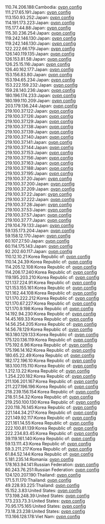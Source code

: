 110.74.206.188:Cambodia: [ovpn config](vpn/110_74_206_188.ovpn)  
111.217.65.191:Japan: [ovpn config](vpn/111_217_65_191.ovpn)  
113.150.93.252:Japan: [ovpn config](vpn/113_150_93_252.ovpn)  
114.191.173.223:Japan: [ovpn config](vpn/114_191_173_223.ovpn)  
115.177.44.88:Japan: [ovpn config](vpn/115_177_44_88.ovpn)  
115.30.236.254:Japan: [ovpn config](vpn/115_30_236_254.ovpn)  
119.242.146.130:Japan: [ovpn config](vpn/119_242_146_130.ovpn)  
119.242.146.130:Japan: [ovpn config](vpn/119_242_146_130.ovpn)  
122.222.66.179:Japan: [ovpn config](vpn/122_222_66_179.ovpn)  
126.140.119.135:Japan: [ovpn config](vpn/126_140_119_135.ovpn)  
126.153.81.58:Japan: [ovpn config](vpn/126_153_81_58.ovpn)  
126.25.15.116:Japan: [ovpn config](vpn/126_25_15_116.ovpn)  
126.40.162.177:Japan: [ovpn config](vpn/126_40_162_177.ovpn)  
153.156.83.80:Japan: [ovpn config](vpn/153_156_83_80.ovpn)  
153.194.65.234:Japan: [ovpn config](vpn/153_194_65_234.ovpn)  
153.222.159.232:Japan: [ovpn config](vpn/153_222_159_232.ovpn)  
159.28.140.236:Japan: [ovpn config](vpn/159_28_140_236.ovpn)  
180.196.174.233:Japan: [ovpn config](vpn/180_196_174_233.ovpn)  
180.199.110.209:Japan: [ovpn config](vpn/180_199_110_209.ovpn)  
203.179.136.244:Japan: [ovpn config](vpn/203_179_136_244.ovpn)  
219.100.37.122:Japan: [ovpn config](vpn/219_100_37_122.ovpn)  
219.100.37.126:Japan: [ovpn config](vpn/219_100_37_126.ovpn)  
219.100.37.129:Japan: [ovpn config](vpn/219_100_37_129.ovpn)  
219.100.37.138:Japan: [ovpn config](vpn/219_100_37_138.ovpn)  
219.100.37.139:Japan: [ovpn config](vpn/219_100_37_139.ovpn)  
219.100.37.140:Japan: [ovpn config](vpn/219_100_37_140.ovpn)  
219.100.37.141:Japan: [ovpn config](vpn/219_100_37_141.ovpn)  
219.100.37.144:Japan: [ovpn config](vpn/219_100_37_144.ovpn)  
219.100.37.153:Japan: [ovpn config](vpn/219_100_37_153.ovpn)  
219.100.37.156:Japan: [ovpn config](vpn/219_100_37_156.ovpn)  
219.100.37.163:Japan: [ovpn config](vpn/219_100_37_163.ovpn)  
219.100.37.188:Japan: [ovpn config](vpn/219_100_37_188.ovpn)  
219.100.37.195:Japan: [ovpn config](vpn/219_100_37_195.ovpn)  
219.100.37.20:Japan: [ovpn config](vpn/219_100_37_20.ovpn)  
219.100.37.200:Japan: [ovpn config](vpn/219_100_37_200.ovpn)  
219.100.37.209:Japan: [ovpn config](vpn/219_100_37_209.ovpn)  
219.100.37.22:Japan: [ovpn config](vpn/219_100_37_22.ovpn)  
219.100.37.222:Japan: [ovpn config](vpn/219_100_37_222.ovpn)  
219.100.37.28:Japan: [ovpn config](vpn/219_100_37_28.ovpn)  
219.100.37.53:Japan: [ovpn config](vpn/219_100_37_53.ovpn)  
219.100.37.57:Japan: [ovpn config](vpn/219_100_37_57.ovpn)  
219.100.37.77:Japan: [ovpn config](vpn/219_100_37_77.ovpn)  
219.104.79.133:Japan: [ovpn config](vpn/219_104_79_133.ovpn)  
59.135.173.204:Japan: [ovpn config](vpn/59_135_173_204.ovpn)  
59.158.12.170:Japan: [ovpn config](vpn/59_158_12_170.ovpn)  
60.107.27.50:Japan: [ovpn config](vpn/60_107_27_50.ovpn)  
60.114.175.143:Japan: [ovpn config](vpn/60_114_175_143.ovpn)  
92.202.60.117:Japan: [ovpn config](vpn/92_202_60_117.ovpn)  
110.12.10.21:Korea Republic of: [ovpn config](vpn/110_12_10_21.ovpn)  
110.14.24.39:Korea Republic of: [ovpn config](vpn/110_14_24_39.ovpn)  
114.205.12.108:Korea Republic of: [ovpn config](vpn/114_205_12_108.ovpn)  
114.206.17.240:Korea Republic of: [ovpn config](vpn/114_206_17_240.ovpn)  
119.195.203.210:Korea Republic of: [ovpn config](vpn/119_195_203_210.ovpn)  
121.137.224.91:Korea Republic of: [ovpn config](vpn/121_137_224_91.ovpn)  
121.153.155.161:Korea Republic of: [ovpn config](vpn/121_153_155_161.ovpn)  
121.162.44.108:Korea Republic of: [ovpn config](vpn/121_162_44_108.ovpn)  
121.170.222.212:Korea Republic of: [ovpn config](vpn/121_170_222_212.ovpn)  
121.170.67.227:Korea Republic of: [ovpn config](vpn/121_170_67_227.ovpn)  
121.170.9.198:Korea Republic of: [ovpn config](vpn/121_170_9_198.ovpn)  
14.192.94.230:Korea Republic of: [ovpn config](vpn/14_192_94_230.ovpn)  
14.45.169.33:Korea Republic of: [ovpn config](vpn/14_45_169_33.ovpn)  
14.56.254.205:Korea Republic of: [ovpn config](vpn/14_56_254_205.ovpn)  
14.56.78.129:Korea Republic of: [ovpn config](vpn/14_56_78_129.ovpn)  
163.180.129.133:Korea Republic of: [ovpn config](vpn/163_180_129_133.ovpn)  
175.120.136.119:Korea Republic of: [ovpn config](vpn/175_120_136_119.ovpn)  
175.192.6.96:Korea Republic of: [ovpn config](vpn/175_192_6_96.ovpn)  
175.196.14.162:Korea Republic of: [ovpn config](vpn/175_196_14_162.ovpn)  
180.65.22.49:Korea Republic of: [ovpn config](vpn/180_65_22_49.ovpn)  
182.172.196.10:Korea Republic of: [ovpn config](vpn/182_172_196_10.ovpn)  
183.100.115.110:Korea Republic of: [ovpn config](vpn/183_100_115_110.ovpn)  
1.212.13.22:Korea Republic of: [ovpn config](vpn/1_212_13_22.ovpn)  
1.254.220.182:Korea Republic of: [ovpn config](vpn/1_254_220_182.ovpn)  
211.106.201.167:Korea Republic of: [ovpn config](vpn/211_106_201_167.ovpn)  
211.227.196.196:Korea Republic of: [ovpn config](vpn/211_227_196_196.ovpn)  
218.239.156.154:Korea Republic of: [ovpn config](vpn/218_239_156_154.ovpn)  
218.51.54.32:Korea Republic of: [ovpn config](vpn/218_51_54_32.ovpn)  
219.250.100.130:Korea Republic of: [ovpn config](vpn/219_250_100_130.ovpn)  
220.118.76.145:Korea Republic of: [ovpn config](vpn/220_118_76_145.ovpn)  
221.144.34.217:Korea Republic of: [ovpn config](vpn/221_144_34_217.ovpn)  
221.149.92.117:Korea Republic of: [ovpn config](vpn/221_149_92_117.ovpn)  
221.161.14.55:Korea Republic of: [ovpn config](vpn/221_161_14_55.ovpn)  
222.100.81.139:Korea Republic of: [ovpn config](vpn/222_100_81_139.ovpn)  
222.234.83.45:Korea Republic of: [ovpn config](vpn/222_234_83_45.ovpn)  
39.119.161.140:Korea Republic of: [ovpn config](vpn/39_119_161_140.ovpn)  
59.13.111.43:Korea Republic of: [ovpn config](vpn/59_13_111_43.ovpn)  
59.3.211.217:Korea Republic of: [ovpn config](vpn/59_3_211_217.ovpn)  
61.84.52.144:Korea Republic of: [ovpn config](vpn/61_84_52_144.ovpn)  
5.181.235.14:Romania: [ovpn config](vpn/5_181_235_14.ovpn)  
178.163.94.141:Russian Federation: [ovpn config](vpn/178_163_94_141.ovpn)  
80.243.76.251:Russian Federation: [ovpn config](vpn/80_243_76_251.ovpn)  
124.120.207.190:Thailand: [ovpn config](vpn/124_120_207_190.ovpn)  
171.5.11.170:Thailand: [ovpn config](vpn/171_5_11_170.ovpn)  
49.228.93.225:Thailand: [ovpn config](vpn/49_228_93_225.ovpn)  
15.152.3.83:United States: [ovpn config](vpn/15_152_3_83.ovpn)  
173.198.248.39:United States: [ovpn config](vpn/173_198_248_39.ovpn)  
173.233.73.3:United States: [ovpn config](vpn/173_233_73_3.ovpn)  
70.95.175.165:United States: [ovpn config](vpn/70_95_175_165.ovpn)  
73.18.23.238:United States: [ovpn config](vpn/73_18_23_238.ovpn)  
113.166.128.178:Viet Nam: [ovpn config](vpn/113_166_128_178.ovpn)  
